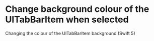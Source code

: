# Change background colour of the UITabBarItem when selected
Changing the colour of the UITabBarItem background (Swift 5)
